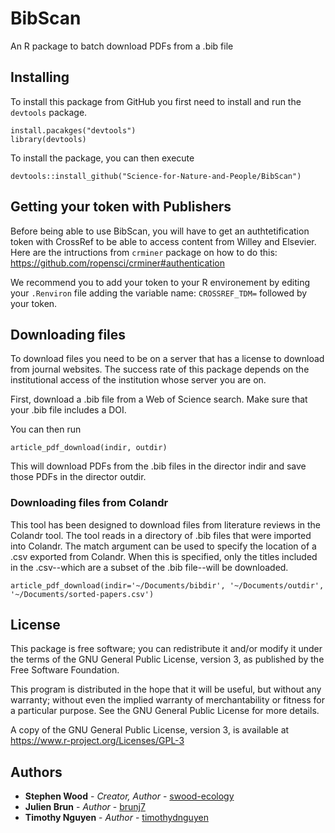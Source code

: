 # BibScan

An R package to batch download PDFs from a .bib file

## Installing

To install this package from GitHub you first need to install and run the ```devtools``` package.

```
install.pacakges("devtools")
library(devtools)
```

To install the package, you can then execute

```
devtools::install_github("Science-for-Nature-and-People/BibScan")
```

## Getting your token with Publishers

Before being able to use BibScan, you will have to get an authtetification token with CrossRef to be able to access content from Willey and Elsevier. Here are the intructions from `crminer` package on how to do this: https://github.com/ropensci/crminer#authentication

We recommend you to add your token to your R environement by editing your `.Renviron` file adding the variable name: `CROSSREF_TDM=` followed by your token.


## Downloading files

To download files you need to be on a server that has a license to download from journal websites. The success rate of this package depends on the institutional access of the institution whose server you are on.

First, download a .bib file from a Web of Science search. Make sure that your .bib file includes a DOI.

You can then run

```
article_pdf_download(indir, outdir)
```

This will download PDFs from the .bib files in the director indir and save those PDFs in the director outdir.

### Downloading files from Colandr

This tool has been designed to download files from literature reviews in the Colandr tool. The tool reads in a directory of .bib files that were imported into Colandr. The match argument can be used to specify the location of a .csv exported from Colandr. When this is specified, only the titles included in the .csv--which are a subset of the .bib file--will be downloaded. 

```
article_pdf_download(indir='~/Documents/bibdir', '~/Documents/outdir', '~/Documents/sorted-papers.csv')
```


## License

This package is free software; you can redistribute it and/or modify it under the terms of the GNU General Public License, version 3, as published by the Free Software Foundation.

This program is distributed in the hope that it will be useful, but without any warranty; without even the implied warranty of merchantability or fitness for a particular purpose. See the GNU General Public License for more details.

A copy of the GNU General Public License, version 3, is available at https://www.r-project.org/Licenses/GPL-3

## Authors

* **Stephen Wood** - *Creator, Author* - [swood-ecology](https://github.com/swood-ecology)
* **Julien Brun** - *Author* - [brunj7](https://github.com/brunj7)
* **Timothy Nguyen** - *Author* - [timothydnguyen](https://github.com/timothydnguyen)

